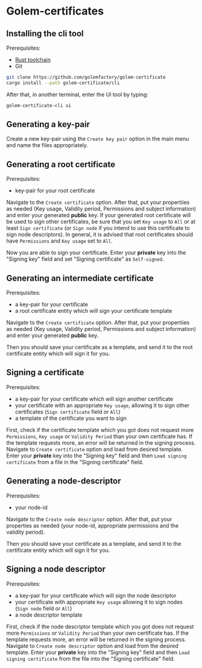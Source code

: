 # Golem-certificates

## Installing the cli tool

Prerequisites:

- [Rust toolchain](https://rustup.rs/)
- Git

```bash
git clone https://github.com/golemfactory/golem-certificate
cargo install --path golem-certificate/cli
```

After that, in another terminal, enter the UI tool by typing:

```bash
golem-certificate-cli ui
```

## Generating a key-pair

Create a new key-pair using the `Create key pair` option in the main menu and name the files appropriately.

## Generating a root certificate

Prerequisites:

- key-pair for your root certificate

Navigate to the `Create certificate` option.
After that, put your propertiies as needed (Key usage, Validity period, Permissions and subject information) and enter your generated **public** key.
If your generated root certificate will be used to sign other certificates, be sure that you set `Key usage` to `All` or at least `Sign certificate` (or `Sign node` if you intend to use this certificate to sign node descriptors).
In general, it is advised that root certificates should have `Permissions` and `Key usage` set to `All`.

Now you are able to sign your certificate.
Enter your **private** key into the "Signing key" field and set "Signing certificate" as `Self-signed`.

## Generating an intermediate certificate

Prerequisites:

- a key-pair for your certificate
- a root certificate entity which will sign your certificate template

Navigate to the `Create certificate` option.
After that, put your propertiies as needed (Key usage, Validity period, Permissions and subject information) and enter your generated **public** key.

Then you should save your certificate as a template, and send it to the root certificate entity which will sign it for you.

## Signing a certificate

Prerequisites:

- a key-pair for your certificate which will sign another certificate
- your certificate with an appropriate `Key usage`, allowing it to sign other certificates (`Sign certificate` field or `All`)
- a template of the certificate you want to sign

First, check if the certificate template which you got does not request more `Permissions`, `Key usage` or `Validity Period` than your own certificate has.
If the template requests more, an error will be returned in the signing process.
Navigate to `Create certificate` option and load from desired template.
Enter your **private** key into the "Signing key" field and then `Load signing certificate` from a file in the "Signing certificate" field.

## Generating a node-descriptor

Prerequisites:

- your node-id

Navigate to the `Create node descriptor` option.
After that, put your properties as needed (your node-id, appropriate permissions and the validity period).

Then you should save your certificate as a template, and send it to the certificate entity which will sign it for you.

## Signing a node descriptor

Prerequisites:

- a key-pair for your certificate which will sign the node descriptor
- your certificate with appropriate `Key usage` allowing it to sign nodes (`Sign node` field or `All`)
- a node descriptor template

First, check if the node descriptor template which you got does not request more `Permissions` or `Validity Period` than your own certificate has.
If the template requests more, an error will be returned in the signing process.
Navigate to `Create node descriptor` option and load from the desired template.
Enter your **private** key into the "Signing key" field and then `Load signing certificate` from the file into the "Signing certificate" field.
